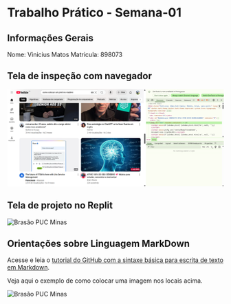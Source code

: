 # Trabalho Prático - Semana-01

## Informações Gerais

Nome: Vinicius Matos 
Matricula: 898073

## Tela de inspeção com navegador

![print ferrmenta desenvolverdor](images/ferramenta.png)

## Tela de projeto no Replit


![Brasão PUC Minas](images/brasao_puc.png)



## Orientações sobre Linguagem MarkDown

Acesse e leia o [tutorial do GitHub com a sintaxe básica para escrita de texto em Markdown](https://docs.github.com/pt/get-started/writing-on-github/getting-started-with-writing-and-formatting-on-github/basic-writing-and-formatting-syntax).

Veja aqui o exemplo de como colocar uma imagem nos locais acima. 

![Brasão PUC Minas](images/brasao_puc.png)

